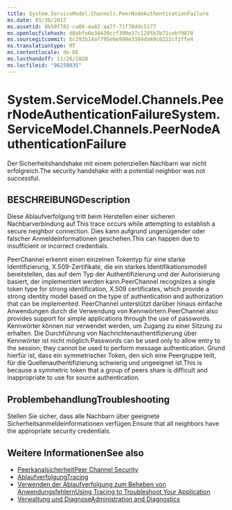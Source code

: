```yaml
---
title: System.ServiceModel.Channels.PeerNodeAuthenticationFailure
ms.date: 03/30/2017
ms.assetid: 0b50f782-ca06-4a82-aa7f-71f78ddc5177
ms.openlocfilehash: d8abfe6e34439ccf399e37c1285b7b71cebf9870
ms.sourcegitcommit: bc293b14af795e0e999e3304dd40c0222cf2ffe4
ms.translationtype: MT
ms.contentlocale: de-DE
ms.lasthandoff: 11/26/2020
ms.locfileid: "96258035"
---
```

# <a name="systemservicemodelchannelspeernodeauthenticationfailure"></a><span data-ttu-id="c5bb7-102">System.ServiceModel.Channels.PeerNodeAuthenticationFailure</span><span class="sxs-lookup"><span data-stu-id="c5bb7-102">System.ServiceModel.Channels.PeerNodeAuthenticationFailure</span></span>

<span data-ttu-id="c5bb7-103">Der Sicherheitshandshake mit einem potenziellen Nachbarn war nicht erfolgreich.</span><span class="sxs-lookup"><span data-stu-id="c5bb7-103">The security handshake with a potential neighbor was not successful.</span></span>  
  
## <a name="description"></a><span data-ttu-id="c5bb7-104">BESCHREIBUNG</span><span class="sxs-lookup"><span data-stu-id="c5bb7-104">Description</span></span>  

 <span data-ttu-id="c5bb7-105">Diese Ablaufverfolgung tritt beim Herstellen einer sicheren Nachbarverbindung auf.</span><span class="sxs-lookup"><span data-stu-id="c5bb7-105">This trace occurs while attempting to establish a secure neighbor connection.</span></span> <span data-ttu-id="c5bb7-106">Dies kann aufgrund ungenügender oder falscher Anmeldeinformationen geschehen.</span><span class="sxs-lookup"><span data-stu-id="c5bb7-106">This can happen due to insufficient or incorrect credentials.</span></span>  
  
 <span data-ttu-id="c5bb7-107">PeerChannel erkennt einen einzelnen Tokentyp für eine starke Identifizierung, X.509-Zertifikate, die ein starkes Identifikationsmodell bereitstellen, das auf dem Typ der Authentifizierung und der Autorisierung basiert, der implementiert werden kann.</span><span class="sxs-lookup"><span data-stu-id="c5bb7-107">PeerChannel recognizes a single token type for strong identification, X.509 certificates, which provide a strong identity model based on the type of authentication and authorization that can be implemented.</span></span> <span data-ttu-id="c5bb7-108">PeerChannel unterstützt darüber hinaus einfache Anwendungen durch die Verwendung von Kennwörtern.</span><span class="sxs-lookup"><span data-stu-id="c5bb7-108">PeerChannel also provides support for simple applications through the use of passwords.</span></span> <span data-ttu-id="c5bb7-109">Kennwörter können nur verwendet werden, um Zugang zu einer Sitzung zu erhalten. Die Durchführung von Nachrichtenauthentifizierung über Kennwörter ist nicht möglich.</span><span class="sxs-lookup"><span data-stu-id="c5bb7-109">Passwords can be used only to allow entry to the session; they cannot be used to perform message authentication.</span></span> <span data-ttu-id="c5bb7-110">Grund hierfür ist, dass ein symmetrischer Token, den sich eine Peergruppe teilt, für die Quellenauthentifizierung schwierig und ungeeignet ist.</span><span class="sxs-lookup"><span data-stu-id="c5bb7-110">This is because a symmetric token that a group of peers share is difficult and inappropriate to use for source authentication.</span></span>  
  
## <a name="troubleshooting"></a><span data-ttu-id="c5bb7-111">Problembehandlung</span><span class="sxs-lookup"><span data-stu-id="c5bb7-111">Troubleshooting</span></span>  

 <span data-ttu-id="c5bb7-112">Stellen Sie sicher, dass alle Nachbarn über geeignete Sicherheitsanmeldeinformationen verfügen.</span><span class="sxs-lookup"><span data-stu-id="c5bb7-112">Ensure that all neighbors have the appropriate security credentials.</span></span>  
  
## <a name="see-also"></a><span data-ttu-id="c5bb7-113">Weitere Informationen</span><span class="sxs-lookup"><span data-stu-id="c5bb7-113">See also</span></span>

- [<span data-ttu-id="c5bb7-114">Peerkanalsicherheit</span><span class="sxs-lookup"><span data-stu-id="c5bb7-114">Peer Channel Security</span></span>](../../feature-details/peer-channel-security.md)
- [<span data-ttu-id="c5bb7-115">Ablaufverfolgung</span><span class="sxs-lookup"><span data-stu-id="c5bb7-115">Tracing</span></span>](index.md)
- [<span data-ttu-id="c5bb7-116">Verwenden der Ablaufverfolgung zum Beheben von Anwendungsfehlern</span><span class="sxs-lookup"><span data-stu-id="c5bb7-116">Using Tracing to Troubleshoot Your Application</span></span>](using-tracing-to-troubleshoot-your-application.md)
- [<span data-ttu-id="c5bb7-117">Verwaltung und Diagnose</span><span class="sxs-lookup"><span data-stu-id="c5bb7-117">Administration and Diagnostics</span></span>](../index.md)
